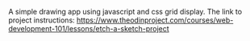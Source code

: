 A simple drawing app using javascript and css grid display.
The link to project instructions: 
https://www.theodinproject.com/courses/web-development-101/lessons/etch-a-sketch-project
